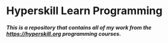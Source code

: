 # Hyperskill Learn Programming
##### This is a repository that contains all of my work from the https://hyperskill.org programming courses.
